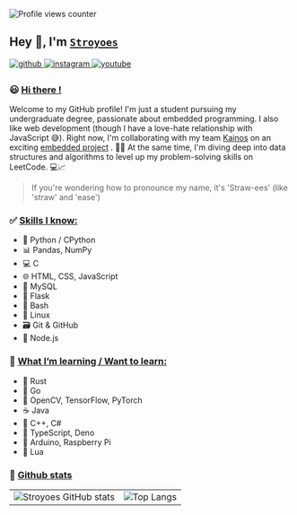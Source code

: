 ![Profile views counter](https://komarev.com/ghpvc/?username=Stroyoes&&style=flat-square)  

## Hey 👋, I'm <ins>**`Stroyoes`**</ins>
  

<a href="https://github.com/Stroyoes" target="_blank">
<img src=https://img.shields.io/badge/github-%2324292e.svg?&style=for-the-badge&logo=github&logoColor=white alt=github style="margin-bottom: 5px;" />
</a>

<a href="https://instagram.com/Stroyoes_dev" target="_blank">
<img src=https://img.shields.io/badge/instagram-%23000000.svg?&style=for-the-badge&logo=instagram&logoColor=white alt=instagram style="margin-bottom: 5px;" />
</a>

<a href="https://www.youtube.com/user/Stroyoes_dev" target="_blank">
<img src=https://img.shields.io/badge/youtube-%23EE4831.svg?&style=for-the-badge&logo=youtube&logoColor=white alt=youtube style="margin-bottom: 5px;" />
</a>  
  
### 😃 <ins>Hi there !</ins> 

Welcome to my GitHub profile! I'm just a student pursuing my undergraduate degree, passionate about embedded programming. I also like web development (though I have a love-hate relationship with JavaScript 😅). 
Right now, I'm collaborating with my team [Kainos]() on an exciting [embedded project]() . 🚗✨
At the same time, I'm diving deep into data structures and algorithms to level up my problem-solving skills on LeetCode. 💻📈

> If you're wondering how to pronounce my name, it's 'Straw-ees' (like 'straw' and 'ease') 


### ✅ <ins>Skills I know:</ins>
- 🐍 Python / CPython
- 📊 Pandas, NumPy
- 💻 C
- 🌐 HTML, CSS, JavaScript
- 🐬 MySQL
- 🧪 Flask
- 🐚 Bash
- 🐧 Linux
- 🗃️ Git & GitHub
- 🌱 Node.js

### 📘 <ins>What I’m learning / Want to learn:</ins>
- 🦀 Rust
- 🐹 Go
- 🤖 OpenCV, TensorFlow, PyTorch
- ☕ Java
- 💠 C++, C#
- 🎯 TypeScript, Deno
- 🔌 Arduino, Raspberry Pi
- 🐉 Lua

### 💪 <ins>**Github stats**</ins> 

<table>
  <tr>
    <td>
      <img src="https://github-readme-stats.vercel.app/api?username=stroyoes&amp;show_icons=true&amp;theme=transparent&amp;hide_title=true" alt="Stroyoes GitHub stats">
    </td>
    <td>
      <img src="https://github-readme-stats.vercel.app/api/top-langs/?username=stroyoes&amp;theme=transparent&amp;hide_progress=false&amp;hide_title=true" alt="Top Langs">
    </td>
  </tr>
</table>
